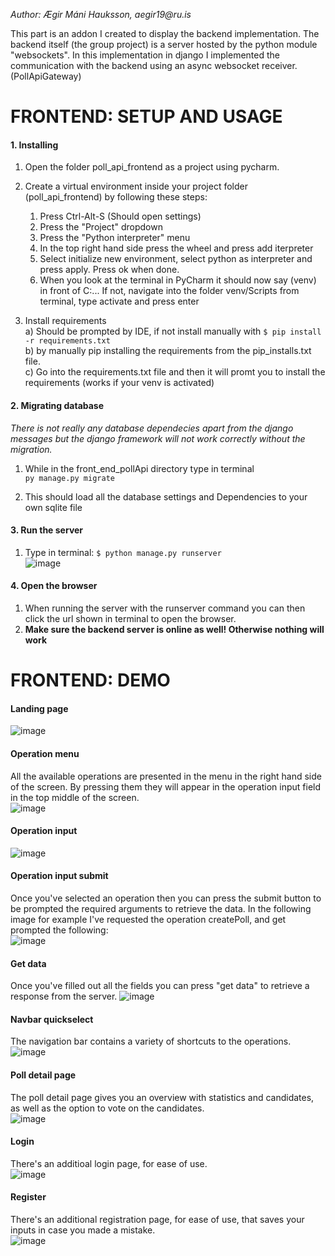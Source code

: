 _Author: Ægir Máni Hauksson, aegir19@ru.is_

This part is an addon I created to display the backend implementation. The backend itself (the group project) is a server hosted by the python module "websockets". In this implementation in django I implemented the communication with the backend using an async websocket receiver. (PollApiGateway)
# FRONTEND: SETUP AND USAGE

#### 1. Installing
1. Open the folder poll_api_frontend as a project using pycharm.
2. Create a virtual environment inside your project folder (poll_api_frontend) by following these steps:
    1. Press Ctrl-Alt-S (Should open settings)
    2. Press the "Project" dropdown
    3. Press the "Python interpreter" menu
    4. In the top right hand side press the wheel and press add iterpreter
    5. Select initialize new environment, select python as interpreter and press apply.
        Press ok when done.
    6. When you look at the terminal in PyCharm it should now say (venv) in front of C:...
       If not, navigate into the folder venv/Scripts from terminal, type activate and press enter

3. Install requirements \
a) Should be prompted by IDE, if not install manually with `$ pip install -r requirements.txt` \
b) by manually pip installing the requirements from the pip_installs.txt file. \
c) Go into the requirements.txt file and then it will promt you to install the requirements (works if your venv is activated)

#### 2. Migrating database
_There is not really any database dependecies apart from the django messages but the django framework will not work correctly without the migration._
1. While in the front_end_pollApi directory type in terminal \
    `py manage.py migrate`

2. This should load all the database settings and Dependencies to your own sqlite file

#### 3. Run the server
1. Type in terminal: `$ python manage.py runserver` \
![image](readme_img/runserver.PNG)

#### 4. Open the browser
1. When running the server with the runserver command you can then click the url shown in terminal to open the browser.
2. **Make sure the backend server is online as well! Otherwise nothing will work**


# FRONTEND: DEMO
#### Landing page
![image](readme_img/landing_page.PNG)

#### Operation menu
All the available operations are presented in the menu in the right hand side of the screen. By pressing them 
they will appear in the operation input field in the top middle of the screen. \
![image](readme_img/operations.PNG)

#### Operation input
![image](readme_img/operation_input.PNG)

#### Operation input submit
Once you've selected an operation then you can press the submit button to be prompted the required
arguments to retrieve the data. In the following image for example I've requested the operation 
createPoll, and get prompted the following: \
![image](readme_img/create_poll.PNG)

#### Get data
Once you've filled out all the fields you can press "get data" to retrieve a response from the server.
![image](readme_img/polls.PNG)

#### Navbar quickselect
The navigation bar contains a variety of shortcuts to the operations. \
![image](readme_img/navbar.PNG)

#### Poll detail page
The poll detail page gives you an overview with statistics and candidates, as well as the option to 
vote on the candidates. \
![image](readme_img/poll_details.PNG)

#### Login
There's an additioal login page, for ease of use. \
![image](readme_img/login.PNG)

#### Register
There's an additional registration page, for ease of use, that saves your inputs in case you made a mistake. \
![image](readme_img/register.PNG)
